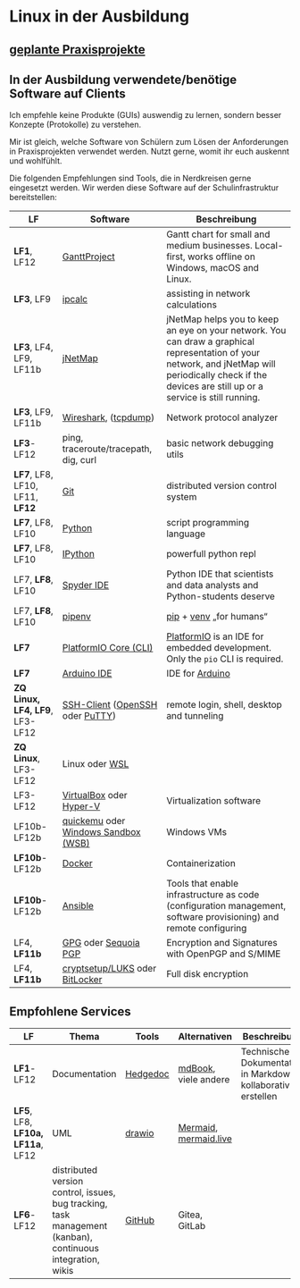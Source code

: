 # Linux in der Ausbildung

## [geplante Praxisprojekte](https://hedgedoc.c3d2.de/kUFSQ-BvSPaYFhAI2wtnEg)

## In der Ausbildung verwendete/benötige Software auf Clients

Ich empfehle keine Produkte (GUIs) auswendig zu lernen, sondern besser Konzepte (Protokolle) zu verstehen.

Mir ist gleich, welche Software von Schülern zum Lösen der Anforderungen in Praxisprojekten verwendet werden. Nutzt gerne, womit ihr euch auskennt und wohlfühlt.

Die folgenden Empfehlungen sind Tools, die in Nerdkreisen gerne eingesetzt werden. Wir werden diese Software auf der Schulinfrastruktur bereitstellen:


| LF | Software | Beschreibung |
| -- | -------- | ------------ |
| **LF1**, LF12 | [GanttProject](https://ganttproject.biz/) | Gantt chart for small and medium businesses. Local-first, works offline on Windows, macOS and Linux. |
| **LF3**, LF9 | [ipcalc](https://gitlab.com/ipcalc/ipcalc#examples) | assisting in network calculations |
| **LF3**, LF4, LF9, LF11b | [jNetMap](https://rakudave.ch/jnetmap) | jNetMap helps you to keep an eye on your network. You can draw a graphical representation of your network, and jNetMap will periodically check if the devices are still up or a service is still running. |
| **LF3**, LF9, LF11b | [Wireshark](https://www.wireshark.org/), ([tcpdump](https://www.tcpdump.org/)) | Network protocol analyzer |
| **LF3**-LF12 | ping, traceroute/tracepath, dig, curl | basic network debugging utils |
| **LF7**, LF8, LF10, LF11, **LF12** | [Git](https://git-scm.com/) | distributed version control system |
| **LF7**, LF8, LF10 | [Python](https://www.python.org) | script programming language |
| **LF7**, LF8, LF10 | [IPython](https://ipython.org) | powerfull python repl |
| LF7, **LF8**, LF10 | [Spyder IDE](https://www.spyder-ide.org) | Python IDE that scientists and data analysts and Python-students deserve |
| LF7, **LF8**, LF10 | [pipenv](https://pypi.org/project/pipenv/) | [pip](https://pypi.org/project/pip/) + [venv](https://docs.python.org/3/library/venv.html) „for humans“ |
| **LF7** | [PlatformIO Core (CLI)](https://docs.platformio.org/en/latest/core/index.html) | [PlatformIO](https://platformio.org/) is an IDE for embedded development. Only the `pio` CLI is required.
| **LF7** | [Arduino IDE](https://www.arduino.cc/en/software) | IDE for [Arduino](https://en.wikipedia.org/wiki/Arduino) |
| **ZQ Linux, LF4, LF9**, LF3-LF12 | [SSH-Client](shell/ssh.md) ([OpenSSH](https://learn.microsoft.com/en-us/windows-server/administration/openssh/openssh-overview) oder [PuTTY](https://www.putty.org/)) | remote login, shell, desktop and tunneling |
| **ZQ Linux**, LF3-LF12 | Linux oder [WSL](https://learn.microsoft.com/en-us/linux/install) | |
| LF3-LF12 | [VirtualBox](https://www.virtualbox.org/) oder [Hyper-V](https://learn.microsoft.com/en-us/windows-server/virtualization/hyper-v/get-started/install-hyper-v?pivots=windows-server) | Virtualization software |
| LF10b-LF12b | [quickemu](https://github.com/quickemu-project/quickemu/wiki/04-Create-Windows-virtual-machines) oder [Windows Sandbox (WSB)](https://learn.microsoft.com/en-us/windows/security/application-security/application-isolation/windows-sandbox/) | Windows VMs |
| **LF10b**-LF12b | [Docker](https://www.docker.com) | Containerization |
| **LF10b**-LF12b | [Ansible](ansible.com) | Tools that enable infrastructure as code (configuration management, software provisioning) and remote configuring 
| LF4, **LF11b** | [GPG](https://gnupg.org/) oder [Sequoia PGP](https://sequoia-pgp.org/) | Encryption and Signatures with OpenPGP and S/MIME |
| LF4, **LF11b** | [cryptsetup/LUKS](https://gitlab.com/cryptsetup/cryptsetup/blob/master/README.md) oder [BitLocker](https://support.microsoft.com/en-us/windows/bitlocker-drive-encryption-76b92ac9-1040-48d6-9f5f-d14b3c5fa178) | Full disk encryption |

## Empfohlene Services

| LF | Thema | Tools | Alternativen | Beschreibung |
| -- | ----- | ----- | ------------ | ------------ |
| **LF1**-LF12 | Documentation | [Hedgedoc](https://hedgedoc.c3d2.de/) | [mdBook](https://rust-lang.github.io/mdBook/), viele andere | Technische Dokumentation in Markdown kollaborativ erstellen |
| **LF5**, LF8, **LF10a, LF11a**, LF12 | UML | [drawio](https://www.drawio.com/) | [Mermaid](https://mermaid.js.org/), [mermaid.live](https://mermaid.live/) | |
| **LF6**-LF12 | distributed version control, issues, bug tracking, task management (kanban), continuous integration, wikis | [GitHub](https://github.com/) | Gitea, GitLab |
